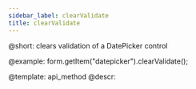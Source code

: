 ```yaml
---
sidebar_label: clearValidate
title: clearValidate
---          
```


@short: clears validation of a DatePicker control





@example:
form.getItem("datepicker").clearValidate();


@template: api_method
@descr:


